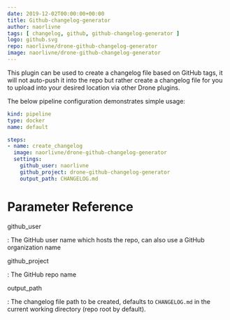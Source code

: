 ```yaml
---
date: 2019-12-02T00:00:00+00:00
title: Github-changelog-generator
author: naorlivne
tags: [ changelog, github, github-changelog-generator ]
logo: github.svg
repo: naorlivne/drone-github-changelog-generator
image: naorlivne/drone-github-changelog-generator
---
```


This plugin can be used to create a changelog file based on GitHub tags, it will not auto-push it into the repo but rather create a changelog file for you to upload into your desired location via other Drone plugins.

The below pipeline configuration demonstrates simple usage:

```yaml
kind: pipeline
type: docker
name: default

steps:
- name: create_changelog
  image: naorlivne/drone-github-changelog-generator
  settings:
    github_user: naorlivne
    github_project: drone-github-changelog-generator
    output_path: CHANGELOG.md
```

# Parameter Reference

github_user

: The GitHub user name which hosts the repo, can also use a GitHub organization name

github_project

: The GitHub repo name

output_path

: The changelog file path to be created, defaults to `CHANGELOG.md` in the current working directory (repo root by default).
